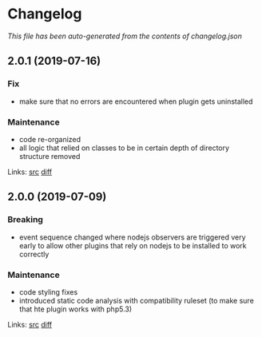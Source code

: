 # Changelog

_This file has been auto-generated from the contents of changelog.json_

## 2.0.1 (2019-07-16)

### Fix

* make sure that no errors are encountered when plugin gets uninstalled

### Maintenance

* code re-organized
* all logic that relied on classes to be in certain depth of directory structure removed

Links: [src](https://github.com/vaimo/binary-nodejs/tree/2.0.1) [diff](https://github.com/vaimo/binary-nodejs/compare/2.0.0...2.0.1)

## 2.0.0 (2019-07-09)

### Breaking

* event sequence changed where nodejs observers are triggered very early to allow other plugins that rely on nodejs to be installed to work correctly

### Maintenance

* code styling fixes
* introduced static code analysis with compatibility ruleset (to make sure that hte plugin works with php5.3)

Links: [src](https://github.com/vaimo/binary-nodejs/tree/2.0.0) [diff](https://github.com/vaimo/binary-nodejs/compare/33286fd459b8961cfd92f8982b4e657de527a86a...2.0.0)